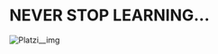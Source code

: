 # NEVER STOP LEARNING...

![Platzi__img](https://media.giphy.com/media/l3lWUFTcaFBTIokIiz/giphy.gif)
